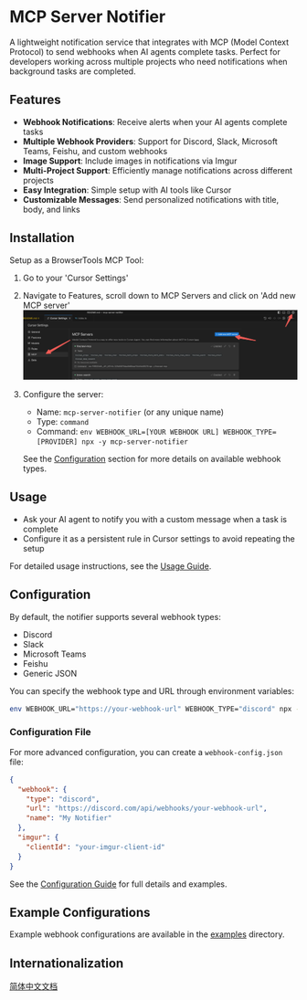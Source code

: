 # MCP Server Notifier

A lightweight notification service that integrates with MCP (Model Context Protocol) to send webhooks when AI agents complete tasks. Perfect for developers working across multiple projects who need notifications when background tasks are completed.

## Features

- **Webhook Notifications**: Receive alerts when your AI agents complete tasks
- **Multiple Webhook Providers**: Support for Discord, Slack, Microsoft Teams, Feishu, and custom webhooks
- **Image Support**: Include images in notifications via Imgur
- **Multi-Project Support**: Efficiently manage notifications across different projects
- **Easy Integration**: Simple setup with AI tools like Cursor
- **Customizable Messages**: Send personalized notifications with title, body, and links

## Installation

Setup as a BrowserTools MCP Tool:

1. Go to your 'Cursor Settings'
2. Navigate to Features, scroll down to MCP Servers and click on 'Add new MCP server'
   ![MCP Server Setup](/docs/guide.jpg)

3. Configure the server:
   - Name: `mcp-server-notifier` (or any unique name)
   - Type: `command`
   - Command: `env WEBHOOK_URL=[YOUR WEBHOOK URL] WEBHOOK_TYPE=[PROVIDER] npx -y mcp-server-notifier`

   See the [Configuration](#configuration) section for more details on available webhook types.

## Usage

- Ask your AI agent to notify you with a custom message when a task is complete
- Configure it as a persistent rule in Cursor settings to avoid repeating the setup

For detailed usage instructions, see the [Usage Guide](./docs/USAGE.md).

## Configuration

By default, the notifier supports several webhook types:

- Discord
- Slack
- Microsoft Teams
- Feishu
- Generic JSON

You can specify the webhook type and URL through environment variables:

```bash
env WEBHOOK_URL="https://your-webhook-url" WEBHOOK_TYPE="discord" npx -y mcp-server-notifier
```

### Configuration File

For more advanced configuration, you can create a `webhook-config.json` file:

```json
{
  "webhook": {
    "type": "discord",
    "url": "https://discord.com/api/webhooks/your-webhook-url",
    "name": "My Notifier"
  },
  "imgur": {
    "clientId": "your-imgur-client-id"
  }
}
```

See the [Configuration Guide](./docs/CONFIGURATION.md) for full details and examples.

## Example Configurations

Example webhook configurations are available in the [examples](./examples) directory.

## Internationalization

[简体中文文档](./docs/README_zh.md)
